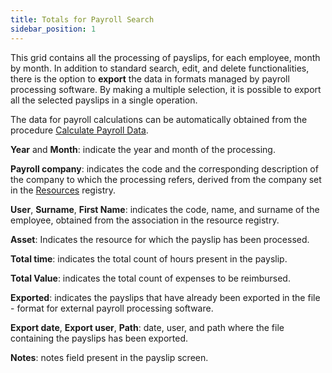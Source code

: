 ```yaml
---
title: Totals for Payroll Search
sidebar_position: 1
---
```


This grid contains all the processing of payslips, for each employee, month by month. 
In addition to standard search, edit, and delete functionalities, there is the option to **export** the data in formats managed by payroll processing software. 
By making a multiple selection, it is possible to export all the selected payslips in a single operation.

The data for payroll calculations can be automatically obtained from the procedure [Calculate Payroll Data](/docs/project-management/activities-by-project/procedure/payroll_procedure).

**Year** and **Month**: indicate the year and month of the processing.

**Payroll company**: indicates the code and the corresponding description of the company to which the processing refers, derived from the company set in the [Resources](/docs/project-management/registers/resources-management/new-resource) registry.

**User**, **Surname**, **First Name**: indicates the code, name, and surname of the employee, obtained from the association in the resource registry.

**Asset**: Indicates the resource for which the payslip has been processed.

**Total time**: indicates the total count of hours present in the payslip.

**Total Value**: indicates the total count of expenses to be reimbursed.

**Exported**: indicates the payslips that have already been exported in the file - format for external payroll processing software.

**Export date**, **Export user**, **Path**: date, user, and path where the file containing the payslips has been exported.

**Notes**: notes field present in the payslip screen.